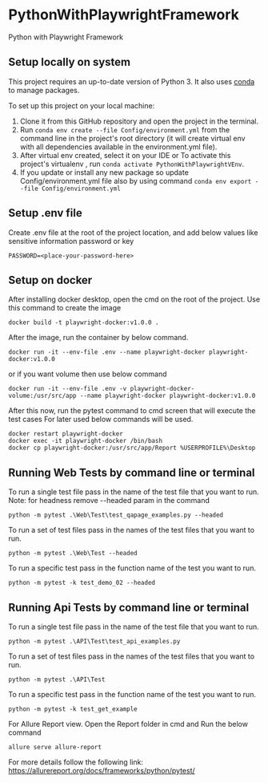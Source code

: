 # PythonWithPlaywrightFramework
 Python with Playwright Framework

## Setup locally on system
This project requires an up-to-date version of Python 3.
It also uses [conda](https://docs.conda.io) to manage packages.

To set up this project on your local machine:
1. Clone it from this GitHub repository and open the project in the terminal.
2. Run `conda env create --file Config/environment.yml` from the command line in the project's root directory (it will create virtual env with all dependencies available in the environment.yml file).
3. After virtual env created, select it on your IDE or To activate this project's virtualenv , run `conda activate PythonWithPlaywrightVEnv`.
4. If you update or install any new package so update Config/environment.yml file also by using command `conda env export --file Config/environment.yml`

## Setup .env file

Create .env file at the root of the project location, and add below values like sensitive information password or key
```
PASSWORD=<place-your-password-here>

```

## Setup on docker
After installing docker desktop, open the cmd on the root of the project.
Use this command to create the image
```
docker build -t playwright-docker:v1.0.0 .
``` 
After the image, run the container by below command.
```
docker run -it --env-file .env --name playwright-docker playwright-docker:v1.0.0
``` 
or if you want volume then use below command
```
docker run -it --env-file .env -v playwright-docker-volume:/usr/src/app --name playwright-docker playwright-docker:v1.0.0
``` 
After this now, run the pytest command to cmd screen that will execute the test cases
For later used below commands will be used.
```
docker restart playwright-docker
docker exec -it playwright-docker /bin/bash
docker cp playwright-docker:/usr/src/app/Report %USERPROFILE%\Desktop
``` 


## Running Web Tests by command line or terminal
To run a single test file pass in the name of the test file that you want to run.
Note: for headness remove --headed param in the command
```
python -m pytest .\Web\Test\test_qapage_examples.py --headed
``` 
To run a set of test files pass in the names of the test files that you want to run.
```
python -m pytest .\Web\Test --headed
```
To run a specific test pass in the function name of the test you want to run. 
```
python -m pytest -k test_demo_02 --headed
```

## Running Api Tests by command line or terminal
To run a single test file pass in the name of the test file that you want to run.
```
python -m pytest .\API\Test\test_api_examples.py
``` 
To run a set of test files pass in the names of the test files that you want to run.
```
python -m pytest .\API\Test
```
To run a specific test pass in the function name of the test you want to run. 
```
python -m pytest -k test_get_example
```

For Allure Report view.
Open the Report folder in cmd and Run the below command
```
allure serve allure-report
``` 
For more details follow the following link: https://allurereport.org/docs/frameworks/python/pytest/